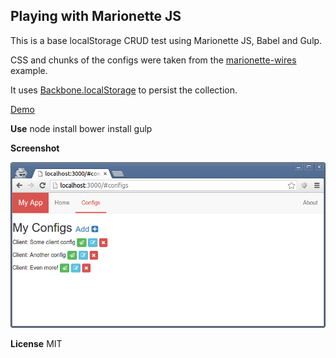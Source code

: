 Playing with Marionette JS
--------------------------
This is a base localStorage CRUD test using Marionette JS, Babel and Gulp.

CSS and chunks of the configs were taken from the [marionette-wires](https://github.com/thejameskyle/marionette-wires) example.

It uses [Backbone.localStorage](https://github.com/jeromegn/Backbone.localStorage) to persist the collection.

[Demo](http://cristianszwarc.github.io/marionetteCRUD/)

**Use**
node install
bower install
gulp

**Screenshot**

![enter image description here](screenshot.png)

**License**
MIT
